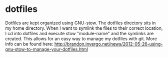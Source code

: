 # dotfiles

Dotfiles are kept organized using GNU-stow. The dotfiles directory sits in my home directory.
When I want to symlink the files to their correct location, I cd into dotfiles and execute
stow "module-name" and the symlinks are created. This allows for an easy way to manage
my dotfiles with git. More info can be found here:
http://brandon.invergo.net/news/2012-05-26-using-gnu-stow-to-manage-your-dotfiles.html
